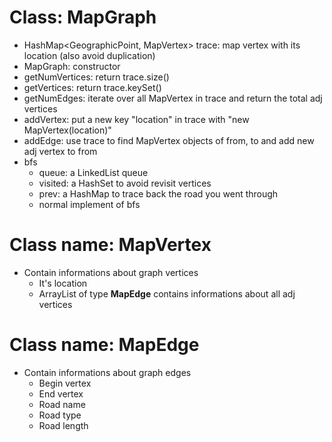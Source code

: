 # Class: MapGraph
* HashMap<GeographicPoint, MapVertex> trace: map vertex with its location (also avoid duplication)
* MapGraph: constructor
* getNumVertices: return trace.size()
* getVertices: return trace.keySet()
* getNumEdges: iterate over all MapVertex in trace and return the total adj vertices
* addVertex: put a new key "location" in trace with "new MapVertex(location)"
* addEdge: use trace to find MapVertex objects of from, to and add new adj vertex to from
* bfs
    * queue: a LinkedList queue
    * visited: a HashSet to avoid revisit vertices
    * prev: a HashMap to trace back the road you went through
    * normal implement of bfs

# Class name: MapVertex
* Contain informations about graph vertices
    * It's location
    * ArrayList of type __MapEdge__ contains informations about all adj vertices

# Class name: MapEdge
* Contain informations about graph edges
    * Begin vertex
    * End vertex
    * Road name
    * Road type
    * Road length